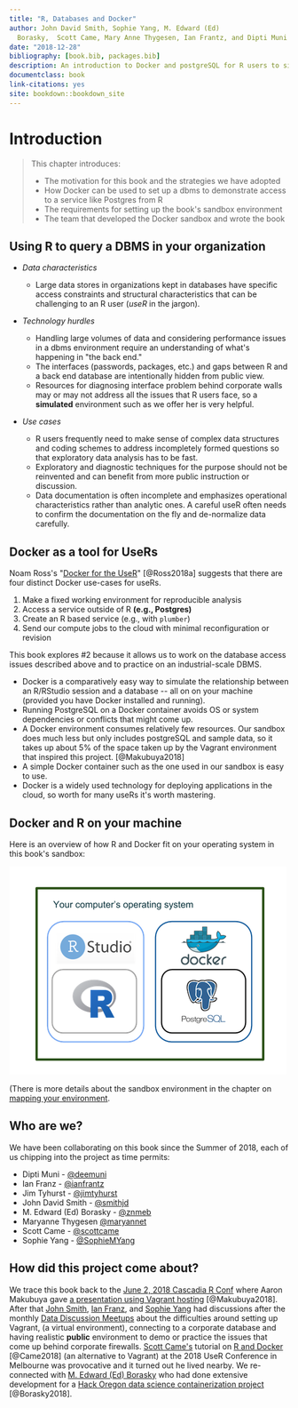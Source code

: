 ```yaml
---
title: "R, Databases and Docker"
author: John David Smith, Sophie Yang, M. Edward (Ed) 
  Borasky,  Scott Came, Mary Anne Thygesen, Ian Frantz, and Dipti Muni
date: "2018-12-28"
bibliography: [book.bib, packages.bib]
description: An introduction to Docker and postgreSQL for R users to simulate use cases behind corporate walls.
documentclass: book
link-citations: yes
site: bookdown::bookdown_site
---
```


# Introduction

> This chapter introduces:
> 
> * The motivation for this book and the strategies we have adopted
> * How Docker can be used to set up a dbms to demonstrate access to a service like Postgres from R
> * The requirements for setting up the book's sandbox environment 
> * The team that developed the Docker sandbox and wrote the book

## Using R to query a DBMS in your organization

* *Data characteristics*
  * Large data stores in organizations kept in databases have specific access constraints and structural characteristics that can be challenging to an R user (*useR* in the jargon).  

* *Technology hurdles*
  * Handling large volumes of data and considering performance issues in a dbms environment require an understanding of what's happening in "the back end."
  * The interfaces (passwords, packages, etc.) and gaps between R and a back end database are intentionally hidden from public view.
  * Resources for diagnosing interface problem behind corporate walls may or may not address all the issues that R users face, so a **simulated** environment such as we offer her is very helpful.

* *Use cases*
  * R users frequently need to make sense of complex data structures and coding schemes to address incompletely formed questions so that exploratory data analysis has to be fast. 
  * Exploratory and diagnostic techniques for the purpose should not be reinvented and can benefit from more public instruction or discussion.
  * Data documentation is often incomplete and emphasizes operational characteristics rather than analytic ones.  A careful useR often needs to confirm the documentation on the fly and de-normalize data carefully.

## Docker as a tool for UseRs

Noam Ross's "[Docker for the UseR](https://nyhackr.blob.core.windows.net/presentations/Docker-for-the-UseR_Noam-Ross.pdf)" [@Ross2018a] suggests that there are four distinct Docker use-cases for useRs.  

1. Make a fixed working environment for reproducible analysis
2. Access a service outside of R **(e.g., Postgres)**
3. Create an R based service (e.g., with `plumber`)
4. Send our compute jobs to the cloud with minimal reconfiguration or revision

This book explores #2 because it allows us to work on the database access issues described above and to practice on an industrial-scale DBMS.  

* Docker is a comparatively easy way to simulate the relationship between an R/RStudio session and a database -- all on on your machine (provided you have Docker installed and running). 
* Running PostgreSQL on a Docker container avoids OS or system dependencies or conflicts that might come up. 
* A Docker environment consumes relatively few resources.  Our sandbox does much less but only includes postgreSQL and sample data, so it takes up about 5% of the space taken up by the Vagrant environment that inspired this project. [@Makubuya2018]
* A simple Docker container such as the one used in our sandbox is easy to use.
* Docker is a widely used technology for deploying applications in the cloud, so worth for many useRs it's worth mastering.

## Docker and R on your machine

Here is an overview of how R and Docker fit on your operating system in this book's sandbox:
    
![R and Docker](./screenshots/environment_overview.png)

(There is more details about the sandbox environment in the chapter on [mapping your environment](#sandbox-environment).

## Who are we?

We have been collaborating on this book since the Summer of 2018, each of us chipping into the project as time permits:

* Dipti Muni - [\@deemuni](https://github.com/deemuni)
* Ian Franz - [\@ianfrantz](https://github.com/ianfrantz)
* Jim Tyhurst - [\@jimtyhurst](https://github.com/jimtyhurst)
* John David Smith - [\@smithjd](https://github.com/smithjd)
* M. Edward (Ed) Borasky - [\@znmeb](https://github.com/znmeb)
* Maryanne Thygesen [\@maryannet](https://github.com/maryannet)
* Scott Came - [\@scottcame](https://github.com/scottcame)
* Sophie Yang - [\@SophieMYang](https://github.com/SophieMYang)

## How did this project come about?

We trace this book back to the [June 2, 2018 Cascadia R Conf](https://cascadiarconf.com/) where Aaron Makubuya gave [a presentation using Vagrant hosting](https://github.com/Cascadia-R/Using_R_With_Databases) [@Makubuya2018].  After that [John Smith](https://github.com/smithjd), [Ian Franz](https://github.com/ianfrantz), and [Sophie Yang](https://github.com/SophieMYang) had discussions after the monthly [Data Discussion Meetups](https://www.meetup.com/Portland-Data-Science-Group/events/fxvhbnywmbgb/) about the difficulties around setting up Vagrant, (a virtual environment), connecting to a corporate database and having realistic **public** environment to demo or practice the issues that come up behind corporate firewalls. [Scott Came's](https://github.com/scottcame) tutorial on [R and Docker](http://www.cascadia-analytics.com/2018/07/21/docker-r-p1.html) [@Came2018] (an alternative to Vagrant) at the 2018 UseR Conference in Melbourne was provocative and it turned out he lived nearby.  We re-connected with [M. Edward (Ed) Borasky](https://github.com/znmeb) who had done extensive development for a [Hack Oregon data science containerization project](https://github.com/hackoregon/data-science-pet-containers) [@Borasky2018].


